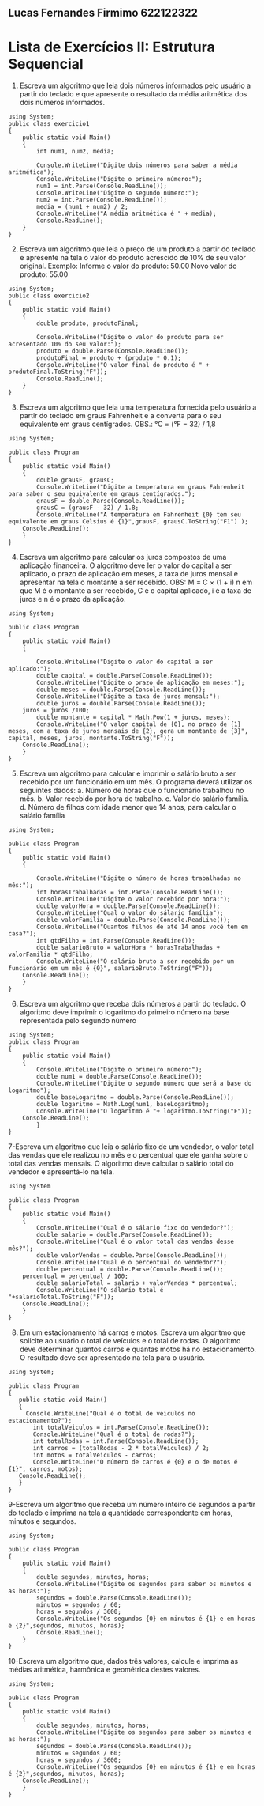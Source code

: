 ## Lucas Fernandes Firmimo 622122322
# Lista de Exercícios II: Estrutura Sequencial
1. Escreva um algoritmo que leia dois números informados pelo usuário a partir do teclado e que apresente o resultado da média aritmética dos dois números informados.
```
using System;
public class exercicio1
{
    public static void Main()
    {
        int num1, num2, media;

        Console.WriteLine("Digite dois números para saber a média aritmética");
        Console.WriteLine("Digite o primeiro número:");
        num1 = int.Parse(Console.ReadLine());
        Console.WriteLine("Digite o segundo número:");
        num2 = int.Parse(Console.ReadLine());
        media = (num1 + num2) / 2;
        Console.WriteLine("A média aritmética é " + media);
        Console.ReadLine();
    }
}
```

2. Escreva um algoritmo que leia o preço de um produto a partir do teclado e apresente na tela o valor do produto acrescido de 10% de seu valor original. 
Exemplo:
Informe o valor do produto: 50.00
Novo valor do produto: 55.00

```
using System;
public class exercicio2
{
    public static void Main()
    {
        double produto, produtoFinal;

        Console.WriteLine("Digite o valor do produto para ser acresentado 10% do seu valor:");
        produto = double.Parse(Console.ReadLine());
        produtoFinal = produto + (produto * 0.1);
        Console.WriteLine("O valor final do produto é " + produtoFinal.ToString("F"));
        Console.ReadLine();
    }
}
```

3. Escreva um algoritmo que leia uma temperatura fornecida pelo usuário a partir do teclado em graus Fahrenheit e a converta para o seu equivalente em graus centígrados.
OBS.: °C = (°F − 32) / 1,8
```
using System;
					
public class Program
{
	public static void Main()
	{
		double grausF, grausC;
		Console.WriteLine("Digite a temperatura em graus Fahrenheit para saber o seu equivalente em graus centígrados.");
		grausF = double.Parse(Console.ReadLine());
		grausC = (grausF - 32) / 1.8;
		Console.WriteLine("A temperatura em Fahrenheit {0} tem seu equivalente em graus Celsius é {1}",grausF, grausC.ToString("F1") );
    Console.ReadLine();
	}
}
```

4. Escreva um algoritmo para calcular os juros compostos de uma aplicação financeira. O algoritmo deve ler o valor do capital a ser aplicado, o prazo de aplicação em meses, a taxa de juros mensal e apresentar na tela o montante a ser recebido.
OBS: M = C × (1 + i) n  em que M é o montante a ser recebido, C é o capital
aplicado, i é a taxa de juros e n é o prazo da aplicação.
```
using System;

public class Program
{
	public static void Main()
	{

		Console.WriteLine("Digite o valor do capital a ser aplicado:");
		double capital = double.Parse(Console.ReadLine());
		Console.WriteLine("Digite o prazo de aplicação em meses:");
		double meses = double.Parse(Console.ReadLine());
		Console.WriteLine("Digite a taxa de juros mensal:");
		double juros = double.Parse(Console.ReadLine());
    juros = juros /100;
		double montante = capital * Math.Pow(1 + juros, meses);
		Console.WriteLine("O valor capital de {0}, no prazo de {1} meses, com a taxa de juros mensais de {2}, gera um montante de {3}", capital, meses, juros, montante.ToString("F"));
    Console.ReadLine();
	}
}
```

5. Escreva um algoritmo para calcular e imprimir o salário bruto a ser recebido por um funcionário em um mês. O programa deverá utilizar os seguintes dados:
a. Número de horas que o funcionário trabalhou no mês.
b. Valor recebido por hora de trabalho.
c. Valor do salário família.
d. Número de filhos com idade menor que 14 anos, para calcular o salário família

```
using System;

public class Program
{
	public static void Main()
	{

		Console.WriteLine("Digite o número de horas trabalhadas no mês:");
		int horasTrabalhadas = int.Parse(Console.ReadLine());
		Console.WriteLine("Digite o valor recebido por hora:");
		double valorHora = double.Parse(Console.ReadLine());
		Console.WriteLine("Qual o valor do sálario família");
		double valorFamilia = double.Parse(Console.ReadLine());
		Console.WriteLine("Quantos filhos de até 14 anos você tem em casa?");
		int qtdFilho = int.Parse(Console.ReadLine());
		double salarioBruto = valorHora * horasTrabalhadas + valorFamilia * qtdFilho;
		Console.WriteLine("O salário bruto a ser recebido por um funcionário em um mês é {0}", salarioBruto.ToString("F"));
    Console.ReadLine();
	}
}
```

6. Escreva um algoritmo que receba dois números a partir do teclado. O algoritmo deve imprimir o logaritmo do primeiro número na base representada pelo segundo número

```
using System;
public class Program
{
	public static void Main()
	{
		Console.WriteLine("Digite o primeiro número:");
		double num1 = double.Parse(Console.ReadLine());
		Console.WriteLine("Digite o segundo número que será a base do logaritmo");
		double baseLogaritmo = double.Parse(Console.ReadLine());
		double logaritmo = Math.Log(num1, baseLogaritmo);
		Console.WriteLine("O logaritmo é "+ logaritmo.ToString("F"));
    Console.ReadLine();
        }
}
```

7-Escreva um algoritmo que leia o salário fixo de um vendedor, o valor total das vendas que ele realizou no mês e o percentual que ele ganha sobre o total das vendas mensais. O algoritmo deve calcular o salário total do vendedor e apresentá-lo na tela.
```
using System

public class Program
{
	public static void Main()
	{
		Console.WriteLine("Qual é o sálario fixo do vendedor?");
		double salario = double.Parse(Console.ReadLine());
		Console.WriteLine("Qual é o valor total das vendas desse mês?");
		double valorVendas = double.Parse(Console.ReadLine());
		Console.WriteLine("Qual é o percentual do vendedor?");
		double percentual = double.Parse(Console.ReadLine());
    percentual = percentual / 100;
		double salarioTotal = salario + valorVendas * percentual;
		Console.WriteLine("O sálario total é "+salarioTotal.ToString("F"));
    Console.ReadLine();
	}
}
```
8. Em um estacionamento há carros e motos. Escreva um algoritmo que solicite ao usuário o total de veículos e o total de rodas. O algoritmo deve determinar quantos carros e quantas motos há no estacionamento. O resultado deve ser apresentado na tela para o usuário.
 ```
using System;

public class Program
{
	public static void Main()
	{
	  Console.WriteLine("Qual é o total de veiculos no estacionamento?");
		int totalVeiculos = int.Parse(Console.ReadLine());
		Console.WriteLine("Qual é o total de rodas?");
		int totalRodas = int.Parse(Console.ReadLine());
		int carros = (totalRodas - 2 * totalVeiculos) / 2;
		int motos = totalVeiculos - carros;
		Console.WriteLine("O número de carros é {0} e o de motos é {1}", carros, motos);
    Console.ReadLine();
	}
}
```

9-Escreva um algoritmo que receba um número inteiro de segundos a partir do teclado e imprima na tela a quantidade correspondente em horas, minutos e segundos.
```
using System;
					
public class Program
{
	public static void Main()
	{
		double segundos, minutos, horas;
		Console.WriteLine("Digite os segundos para saber os minutos e as horas:");
		segundos = double.Parse(Console.ReadLine());
		minutos = segundos / 60;
		horas = segundos / 3600;
		Console.WriteLine("Os segundos {0} em minutos é {1} e em horas é {2}",segundos, minutos, horas);
        Console.ReadLine();
	}
}
```
10-Escreva um algoritmo que, dados três valores, calcule e imprima as médias aritmética, harmônica e geométrica destes valores.
```
using System;
					
public class Program
{
	public static void Main()
	{
		double segundos, minutos, horas;
		Console.WriteLine("Digite os segundos para saber os minutos e as horas:");
		segundos = double.Parse(Console.ReadLine());
		minutos = segundos / 60;
		horas = segundos / 3600;
		Console.WriteLine("Os segundos {0} em minutos é {1} e em horas é {2}",segundos, minutos, horas);
    Console.ReadLine();
	}
}
```
